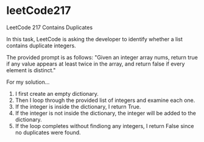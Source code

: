 # leetCode217
LeetCode 217 Contains Duplicates

In this task, LeetCode is asking the developer to identify whether a list contains duplicate integers.

The provided prompt is as follows:
"Given an integer array nums, return true if any value appears at least twice in the array, and return false if every element is distinct."

For my solution...

1. I first create an empty dictionary. 
2. Then I loop through the provided list of integers and examine each one.
3. If the integer is inside the dictionary, I return True.
4. If the integer is not inside the dictionary, the integer will be added to the dictionary.
5. If the loop completes without findiong any integers, I return False since no duplicates were found.
